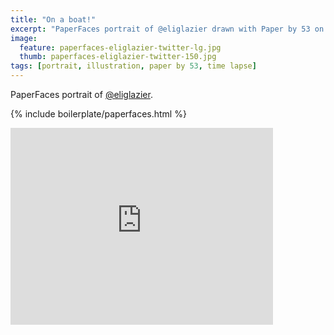 ```yaml
---
title: "On a boat!"
excerpt: "PaperFaces portrait of @eliglazier drawn with Paper by 53 on an iPad."
image: 
  feature: paperfaces-eliglazier-twitter-lg.jpg
  thumb: paperfaces-eliglazier-twitter-150.jpg
tags: [portrait, illustration, paper by 53, time lapse]
---
```


PaperFaces portrait of [@eliglazier](http://twitter.com/eliglazier).

{% include boilerplate/paperfaces.html %}

<iframe width="420" height="315" src="http://www.youtube.com/embed/gV_jopoAsak" frameborder="0"> </iframe>
